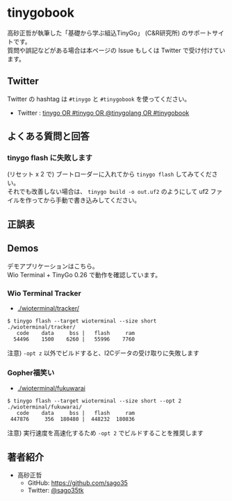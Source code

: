 # tinygobook

高砂正哲が執筆した「基礎から学ぶ組込TinyGo」 (C&R研究所) のサポートサイトです。  
質問や誤記などがある場合は本ページの Issue もしくは Twitter で受け付けています。  

## Twitter

Twitter の hashtag は `#tinygo` と `#tinygobook` を使ってください。  

* Twitter : [tinygo OR #tinygo OR @tinygolang OR #tinygobook](https://twitter.com/search?q=tinygo%20OR%20%23tinygo%20OR%20%40tinygolang%20OR%20%23tinygobook&src=typed_query&f=live)

## よくある質問と回答

### tinygo flash に失敗します

(リセット x 2 で) ブートローダーに入れてから `tinygo flash` してみてください。  
それでも改善しない場合は、 `tinygo build -o out.uf2` のようにして uf2 ファイルを作ってから手動で書き込みしてください。  

## 正誤表

## Demos

デモアプリケーションはこちら。  
Wio Terminal + TinyGo 0.26 で動作を確認しています。  

### Wio Terminal Tracker

* [./wioterminal/tracker/](./wioterminal/tracker/)

```
$ tinygo flash --target wioterminal --size short ./wioterminal/tracker/
   code    data     bss |   flash     ram
  54496    1500    6260 |   55996    7760
```

注意) `-opt z` 以外でビルドすると、I2Cデータの受け取りに失敗します  

### Gopher福笑い

* [./wioterminal/fukuwarai](./wioterminal/fukuwarai/)

```shell
$ tinygo flash --target wioterminal --size short --opt 2 ./wioterminal/fukuwarai/
   code    data     bss |   flash     ram
 447876     356  180480 |  448232  180836
```

注意) 実行速度を高速化するため `-opt 2` でビルドすることを推奨します  

## 著者紹介

* 高砂正哲
    * GitHub: https://github.com/sago35
    * Twitter: [@sago35tk](https://twitter.com/sago35tk)
